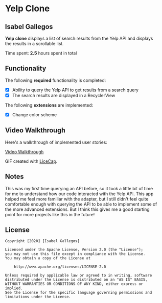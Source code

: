 # Yelp Clone

## Isabel Gallegos

**Yelp clone** displays a list of search results from the Yelp API and displays the results in a scrollable list.

Time spent: **2.5** hours spent in total

## Functionality

The following **required** functionality is completed:

* [X] Ability to query the Yelp API to get results from a search query
* [X] The search results are displayed in a RecyclerView

The following **extensions** are implemented:

* [X] Change color scheme

## Video Walkthrough

Here's a walkthrough of implemented user stories:

[Video Walkthrough](https://drive.google.com/file/d/1b-Xs4_SoP5g6BaMHm83Oul3Ig45Ffm-i/view?usp=sharing)

GIF created with [LiceCap](http://www.cockos.com/licecap/).

## Notes

This was my first time querying an API before, so it took a little bit of time for
me to understand how our code interacted with the Yelp API.  This app helped me
feel more familiar with the adapter, but I still didn't feel quite comfortable enough
with querying the API to be able to implement some of the more advanced extensions.
But I think this gives me a good starting point for more projects like this in the
future!

## License

    Copyright [2020] [Isabel Gallegos]

    Licensed under the Apache License, Version 2.0 (the "License");
    you may not use this file except in compliance with the License.
    You may obtain a copy of the License at

        http://www.apache.org/licenses/LICENSE-2.0

    Unless required by applicable law or agreed to in writing, software
    distributed under the License is distributed on an "AS IS" BASIS,
    WITHOUT WARRANTIES OR CONDITIONS OF ANY KIND, either express or implied.
    See the License for the specific language governing permissions and
    limitations under the License.
